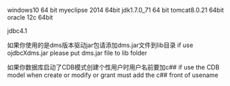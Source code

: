windows10 64 bit
myeclipse 2014 64bit
jdk1.7.0_71 64 bit
tomcat8.0.21 64bit
oracle 12c 64bit

jdbc4.1

如果你使用的是dms版本驱动jar包请添加dms.jar文件到lib目录
if use ojdbcXdms.jar please put dms.jar file to lib folder

如果你数据库启动了CDB模式创建个性用户时用户名前要加c##
if use the CDB model when create or modify or grant must add the c## front of usename